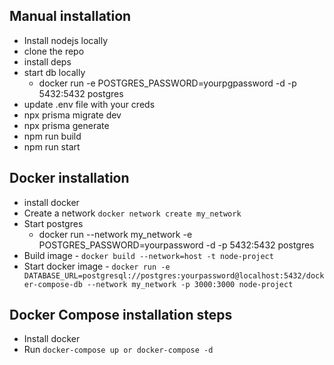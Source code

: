 ## Manual installation

- Install nodejs locally
- clone the repo
- install deps
- start db locally
  - docker run -e POSTGRES_PASSWORD=yourpgpassword -d -p 5432:5432 postgres
- update .env file with your creds
- npx prisma migrate dev
- npx prisma generate
- npm run build
- npm run start

## Docker installation

- install docker
- Create a network `docker network create my_network`
- Start postgres
  - docker run --network my_network -e POSTGRES_PASSWORD=yourpassword -d -p
    5432:5432 postgres
- Build image - `docker build --network=host -t node-project`
- Start docker image -
  `docker run -e DATABASE_URL=postgresql://postgres:yourpassword@localhost:5432/docker-compose-db --network my_network -p 3000:3000 node-project`

## Docker Compose installation steps

- Install docker
- Run `docker-compose up or docker-compose -d`
